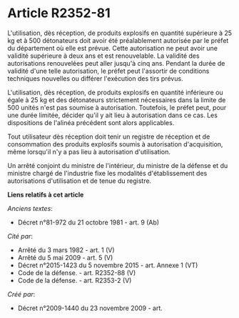 # Article R2352-81

L'utilisation, dès réception, de produits explosifs en quantité supérieure à 25 kg et à 500 détonateurs doit avoir été
préalablement autorisée par le préfet du département où elle est prévue. Cette autorisation ne peut avoir une validité
supérieure à deux ans et est renouvelable. La validité des autorisations renouvelées peut aller jusqu'à cinq ans. Pendant la
durée de validité d'une telle autorisation, le préfet peut l'assortir de conditions techniques nouvelles ou différer
l'exécution des tirs prévus.

L'utilisation, dès réception, de produits explosifs en quantité inférieure ou égale à 25 kg et des détonateurs strictement
nécessaires dans la limite de 500 unités n'est pas soumise à autorisation. Toutefois, le préfet peut, pour une durée limitée,
décider qu'il y ait lieu à autorisation dans ce cas. Les dispositions de l'alinéa précédent sont alors applicables.

Tout utilisateur dès réception doit tenir un registre de réception et de consommation des produits explosifs soumis à
autorisation d'acquisition, même lorsqu'il n'y a pas lieu à autorisation d'utilisation.

Un arrêté conjoint du ministre de l'intérieur, du ministre de la défense et du ministre chargé de l'industrie fixe les
modalités d'établissement des autorisations d'utilisation et de tenue du registre.

**Liens relatifs à cet article**

_Anciens textes_:

  - Décret n°81-972 du 21 octobre 1981 - art. 9 (Ab)

_Cité par_:

  - Arrêté du 3 mars 1982 - art. 1 (V)
  - Arrêté du 5 mai 2009 - art. 5 (V)
  - Décret n°2015-1423 du 5 novembre 2015 - art. Annexe 1 (VT)
  - Code de la défense. - art. R2352-88 (V)
  - Code de la défense. - art. R2353-2 (V)

_Créé par_:

  - Décret n°2009-1440 du 23 novembre 2009 - art.
